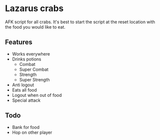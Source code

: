 # Lazarus crabs

AFK script for all crabs. It's best to start the script at the reset location with the food you would like to eat. 

## Features

* Works everywhere
* Drinks potions
  * Combat
  * Super Combat
  * Strength
  * Super Strength
* Anti logout
* Eats all food
* Logout when out of food
* Special attack

## Todo
* Bank for food
* Hop on other player 
